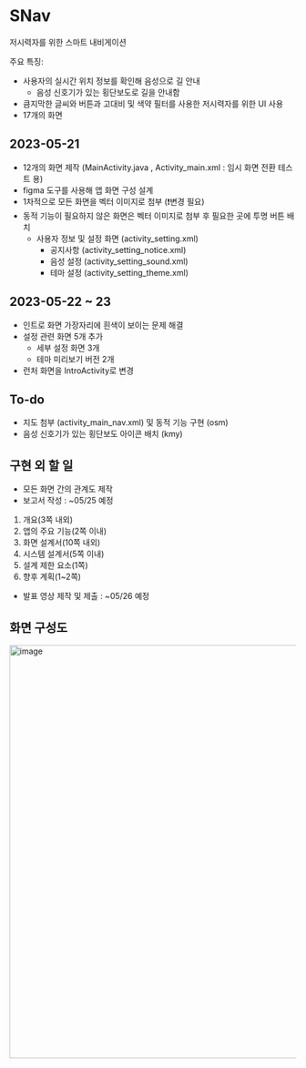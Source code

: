 # SNav

저시력자를 위한 스마트 내비게이션

주요 특징:
- 사용자의 실시간 위치 정보를 확인해 음성으로 길 안내
  - 음성 신호기가 있는 횡단보도로 길을 안내함
- 큼지막한 글씨와 버튼과 고대비 및 색약 필터를 사용한 저시력자를 위한 UI 사용
- 17개의 화면

## 2023-05-21

- 12개의 화면 제작 (MainActivity.java , Activity_main.xml : 임시 화면 전환 테스트 용)
- figma 도구를 사용해 앱 화면 구성 설계
- 1차적으로 모든 화면을 벡터 이미지로 첨부 (❗변경 필요)
- 동적 기능이 필요하지 않은 화면은 벡터 이미지로 첨부 후 필요한 곳에 투명 버튼 배치
  - 사용자 정보 및 설정 화면 (activity_setting.xml)
    - 공지사항 (activity_setting_notice.xml)
    - 음성 설정 (activity_setting_sound.xml)
    - 테마 설정 (activity_setting_theme.xml)

## 2023-05-22 ~ 23

- 인트로 화면 가장자리에 흰색이 보이는 문제 해결
- 설정 관련 화면 5개 추가
  - 세부 설정 화면 3개
  - 테마 미리보기 버전 2개
- 런처 화면을 IntroActivity로 변경

## To-do

- 지도 첨부 (activity_main_nav.xml) 및 동적 기능 구현 (osm)
- 음성 신호기가 있는 횡단보도 아이콘 배치 (kmy)

## 구현 외 할 일

- 모든 화면 간의 관계도 제작
- 보고서 작성 : ~05/25 예정
1) 개요(3쪽 내외)
2) 앱의 주요 기능(2쪽 이내)
3) 화면 설계서(10쪽 내외)
4) 시스템 설계서(5쪽 이내)
5) 설계 제한 요소(1쪽)
6) 향후 계획(1~2쪽)
- 발표 영상 제작 및 제출 : ~05/26 예정

## 화면 구성도

<img width="726" alt="image" src="https://github.com/dlwhsk0/SNav/assets/94193594/98ae4a1b-ed1f-409a-bf09-437dec66860c">
